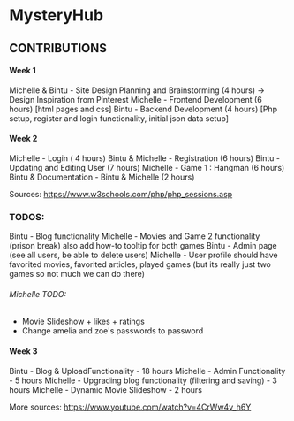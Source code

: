 # MysteryHub

## CONTRIBUTIONS 

#### Week 1

Michelle & Bintu - Site Design Planning and Brainstorming (4 hours)
-> Design Inspiration from Pinterest 
Michelle - Frontend Development (6 hours) [html pages and css]
Bintu - Backend Development (4 hours) [Php setup, register and login functionality, initial json data setup]


#### Week 2

Michelle - Login ( 4 hours)
Bintu & Michelle - Registration (6 hours) 
Bintu - Updating and Editing User (7 hours)
Michelle - Game 1 : Hangman (6 hours)
Bintu & Documentation - Bintu & Michelle (2 hours)

Sources: https://www.w3schools.com/php/php_sessions.asp 

### TODOS:

Bintu - Blog functionality
Michelle - Movies and Game 2 functionality (prison break)
         also add how-to tooltip for both games
Bintu - Admin page (see all users, be able to delete users)
Michelle - User profile should have favorited movies, favorited articles, played games (but its really just two games so not much we can do there)

###### Michelle TODO:
- Movie Slideshow + likes + ratings
- Change amelia and zoe's passwords to password



#### Week 3
Bintu - Blog & UploadFunctionality - 18 hours
Michelle - Admin Functionality - 5 hours
Michelle - Upgrading blog functionality (filtering and saving) - 3 hours
Michelle - Dynamic Movie Slideshow - 2 hours

More sources: https://www.youtube.com/watch?v=4CrWw4v_h6Y 


